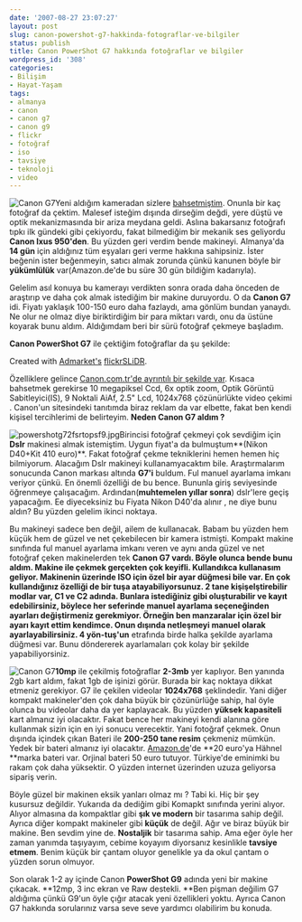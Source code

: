 ```yaml
---
date: '2007-08-27 23:07:27'
layout: post
slug: canon-powershot-g7-hakkinda-fotograflar-ve-bilgiler
status: publish
title: Canon PowerShot G7 hakkında fotoğraflar ve bilgiler
wordpress_id: '308'
categories:
- Bilişim
- Hayat-Yaşam
tags:
- almanya
- canon
- canon g7
- canon g9
- flickr
- fotoğraf
- iso
- tavsiye
- teknoloji
- video
---
```


![Canon G7](http://blog.arsln.org/image/powershotg7bsrtopxp9.jpg)Yeni aldığım kameradan sizlere [bahsetmiştim](http://blog.arsln.org/almanyadan-selamlar-ve-canon-ixus-950-is/). Onunla bir kaç fotoğraf da çektim. Malesef isteğim dışında dirseğim değdi, yere düştü ve optik mekanizmasında bir ariza meydana geldi. Aslına bakarsanız fotoğrafı tıpkı ilk gündeki gibi çekiyordu, fakat bilmediğim bir mekanik ses geliyordu **Canon Ixus 950'den**. Bu yüzden geri verdim bende makineyi. Almanya'da **14 gün** için aldığınız tüm eşyaları geri verme hakkına sahipsiniz. İster beğenin ister beğenmeyin, satıcı almak zorunda çünkü kanunen böyle bir **yükümlülük** var(Amazon.de'de bu süre 30 gün bildiğim kadarıyla). 

Gelelim asıl konuya bu kamerayı verdikten sonra orada daha önceden de araştırıp ve daha çok almak istediğim bir makine duruyordu. O da **Canon G7** idi. Fiyatı yaklaşık 100-150 euro daha fazlaydı, ama gönlüm bundan yanaydı. Ne olur ne olmaz diye biriktirdiğim bir para miktarı vardı, onu da üstüne koyarak bunu aldım. Aldığımdam beri bir sürü fotoğraf çekmeye başladım. 

**Canon PowerShot G7** ile çektiğim fotoğraflar da şu şekilde:

  
Created with [Admarket's](http://www.admarket.se) [flickrSLiDR](http://flickrslidr.com).

Özelliklere gelince [Canon.com.tr'de ayrıntılı bir şekilde var](http://www.canon.com.tr/product.aspx?prID=f3fhLXBWjKQ=&catID=mrlT3s/NnOg=). Kısaca bahsetmek gerekirse 10 megapiksel Ccd, 6x optik zoom, Optik Görüntü Sabitleyici(IS), 9 Noktali AiAf, 2.5" Lcd, 1024x768 çözünürlükte video çekimi . Canon'un sitesindeki tanıtımda biraz reklam da var elbette, fakat ben kendi kişisel tercihlerimi de belirteyim. **Neden Canon G7 aldım ?**

![powershotg72fsrtopsf9.jpg](http://blog.arsln.org/image/powershotg72fsrtopsf9.jpg)Birincisi fotoğraf çekmeyi çok sevdiğim için **Dslr** makinesi almak istemiştim. Uygun fiyat'a da bulmuştum**(Nikon D40+Kit 410 euro)**. Fakat fotoğraf çekme tekniklerini hemen hemen hiç bilmiyorum. Alacağım Dslr makineyi kullanamyacaktım bile. Araştırmalarım sonucunda Canon markası altında **G7'i** buldum.  Ful manuel ayarlama imkanı veriyor çünkü. En önemli özelliği de bu bence. Bununla giriş seviyesinde öğrenmeye çalışacağım. Ardından(**muhtemelen yıllar sonra**) dslr'lere geçiş yapacağım. Ee diyeceksiniz bu Fiyata Nikon D40'da alınır , ne diye bunu aldın? Bu yüzden gelelim ikinci noktaya.

Bu makineyi sadece ben değil, ailem de kullanacak. Babam bu yüzden hem küçük hem de güzel ve net çekebilecen bir kamera istmişti.  Kompakt makine sınıfında ful manuel ayarlama imkanı veren ve aynı anda güzel ve net fotoğraf çeken makinelerden tek **Canon G7 **vardı. Böyle olunca bende bunu aldım. Makine ile çekmek gerçekten çok keyifli. Kullandıkca kullanasım geliyor. Makinenin üzerinde **ISO** için özel bir ayar düğmesi bile var. En çok kullandığınız özelliği de bir tuşa **atayabiliyorsunuz**. 2 tane kişişelştirebilir modlar var, **C1 ve C2 adında**. Bunlara istediğiniz gibi oluşturabilir ve kayıt edebilirsiniz, böylece her seferinde manuel ayarlama seçeneğinden ayarları değiştirmeniz gerekmiyor. Örneğin ben manzaralar için özel bir ayarı kayıt ettim kendimce. Onun dışında netleşmeyi manuel olarak ayarlayabilirsiniz.** 4 yön-tuş'un** etrafında birde halka şekilde ayarlama düğmesi var. Bunu döndererek ayarlamaları çok kolay bir şekilde yapabiliyorsiniz.

![Canon G7](http://blog.arsln.org/image/powershotg74fslch3.jpg)**10mp** ile çekilmiş fotoğraflar **2-3mb** yer kaplıyor. Ben yanında 2gb kart aldım, fakat 1gb de işinizi görür. Burada bir kaç noktaya dikkat etmeniz gerekiyor. G7 ile çekilen videolar **1024x768** şeklindedir. Yani diğer kompakt makineler'den çok daha büyük bir çözünürlüğe sahip, hal öyle olunca bu videolar daha da yer kaplayacak. Bu yüzden **yüksek kapasiteli** kart almanız iyi olacaktır. Fakat bence her makineyi kendi alanına göre kullanmak sizin için en iyi sonucu verecektir. Yani fotoğraf çekmek. Onun dışında içindek çıkan Bateri ile **200-250 tane resim** çekmeniz mümkün. Yedek bir bateri almanız iyi olacaktır. [Amazon.de](http://www.amazon.de)'de **20 euro'ya Hähnel **marka bateri var. Orjinal bateri 50 euro tutuyor. Türkiye'de eminimki bu rakam çok daha yüksektir. O yüzden internet üzerinden uzuza geliyorsa  sipariş verin. 

Böyle güzel bir makinen eksik yanları olmaz mı ? Tabi ki. Hiç bir şey kusursuz değildir. Yukarıda da dediğim gibi Komapkt sınıfında yerini alıyor. Alıyor almasına da kompaktlar gibi **şık ve modern** bir tasarıma sahip değil. Ayrıca diğer kompakt makineler gibi **küçük** de değil. Ağır ve biraz büyük bir makine. Ben sevdim yine de. **Nostaljik** bir tasarıma sahip. Ama eğer öyle her zaman yanımda taşıyayım, cebime koyayım diyorsanız kesinlikle **tavsiye etmem**. Benim küçük bir çantam oluyor genelikle ya da okul çantam o yüzden sorun olmuyor. 

Son olarak 1-2 ay içinde Canon **PowerShot G9** adında yeni bir makine çıkacak. **12mp, 3 inc ekran ve Raw destekli. **Ben pişman değilim G7 aldığıma çünkü G9'un öyle çığır atacak yeni özellikleri yoktu. Ayrıca Canon G7 hakkında sorularınız varsa seve seve yardımcı olabilirim bu konuda. 


